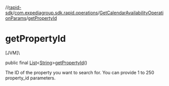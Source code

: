 //[rapid-sdk](../../../index.md)/[com.expediagroup.sdk.rapid.operations](../index.md)/[GetCalendarAvailabilityOperationParams](index.md)/[getPropertyId](get-property-id.md)

# getPropertyId

[JVM]\

public final [List](https://docs.oracle.com/javase/8/docs/api/java/util/List.html)&lt;[String](https://docs.oracle.com/javase/8/docs/api/java/lang/String.html)&gt;[getPropertyId](get-property-id.md)()

The ID of the property you want to search for. You can provide 1 to 250 property_id parameters.

